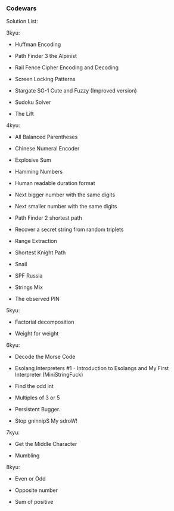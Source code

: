 ### Codewars

Solution List:

3kyu:

- Huffman Encoding

- Path Finder 3 the Alpinist

- Rail Fence Cipher Encoding and Decoding

- Screen Locking Patterns

- Stargate SG-1 Cute and Fuzzy (Improved version)

- Sudoku Solver

- The Lift

4kyu:

- All Balanced Parentheses

- Chinese Numeral Encoder
  
- Explosive Sum

- Hamming Numbers

- Human readable duration format
  
- Next bigger number with the same digits

- Next smaller number with the same digits

- Path Finder 2 shortest path

- Recover a secret string from random triplets

- Range Extraction

- Shortest Knight Path

- Snail
  
- SPF Russia
  
- Strings Mix

- The observed PIN


5kyu:

- Factorial decomposition

- Weight for weight

6kyu:

- Decode the Morse Code
  
- Esolang Interpreters #1 - Introduction to Esolangs and My First Interpreter (MiniStringFuck)

- Find the odd int
  
- Multiples of 3 or 5

- Persistent Bugger.
  
- Stop gninnipS My sdroW!

7kyu:

- Get the Middle Character

- Mumbling

8kyu:

- Even or Odd

- Opposite number

- Sum of positive

